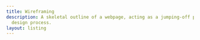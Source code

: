 ```yaml
---
title: Wireframing
description: A skeletal outline of a webpage, acting as a jumping-off point for the product
  design process.
layout: listing
---
```

